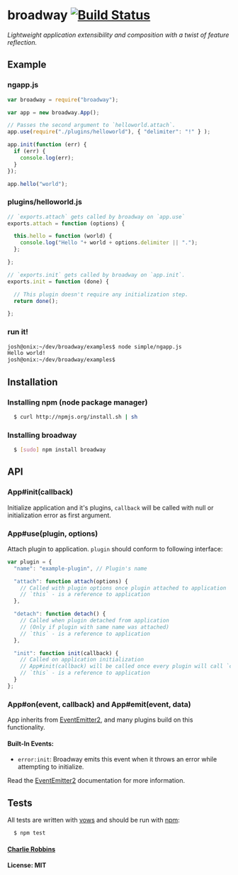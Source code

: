 # broadway [![Build Status](https://secure.travis-ci.org/flatiron/broadway.png)](http://travis-ci.org/flatiron/broadway)

*Lightweight application extensibility and composition with a twist of feature
reflection.*

## Example

### ngapp.js
```js
var broadway = require("broadway");

var app = new broadway.App();

// Passes the second argument to `helloworld.attach`.
app.use(require("./plugins/helloworld"), { "delimiter": "!" } );

app.init(function (err) {
  if (err) {
    console.log(err);
  }
});

app.hello("world");
```

### plugins/helloworld.js

```js
// `exports.attach` gets called by broadway on `app.use`
exports.attach = function (options) {

  this.hello = function (world) {
    console.log("Hello "+ world + options.delimiter || ".");
  };

};

// `exports.init` gets called by broadway on `app.init`.
exports.init = function (done) {

  // This plugin doesn't require any initialization step.
  return done();

};
```

### run it!

```bash
josh@onix:~/dev/broadway/examples$ node simple/ngapp.js 
Hello world!
josh@onix:~/dev/broadway/examples$ 
```

## Installation

### Installing npm (node package manager)
``` bash
  $ curl http://npmjs.org/install.sh | sh
```

### Installing broadway
``` bash 
  $ [sudo] npm install broadway
```

## API

### App#init(callback)

Initialize application and it's plugins, `callback` will be called with null or
initialization error as first argument.

### App#use(plugin, options)

Attach plugin to application. `plugin` should conform to following interface:

```javascript
var plugin = {
  "name": "example-plugin", // Plugin's name

  "attach": function attach(options) {
    // Called with plugin options once plugin attached to application
    // `this` - is a reference to application
  },

  "detach": function detach() {
    // Called when plugin detached from application
    // (Only if plugin with same name was attached)
    // `this` - is a reference to application
  },

  "init": function init(callback) {
    // Called on application initialization
    // App#init(callback) will be called once every plugin will call `callback`
    // `this` - is a reference to application
  }
};
```

### App#on(event, callback) and App#emit(event, data)

App inherits from [EventEmitter2][2], and many plugins build on this
functionality.

#### Built-In Events:

* `error:init`: Broadway emits this event when it throws an error while attempting to initialize.

Read the [EventEmitter2][2] documentation for more information.

## Tests
All tests are written with [vows][0] and should be run with [npm][1]:

``` bash
  $ npm test
```

#### [Charlie Robbins](http://nodejitsu.com)
#### License: MIT

[0]: http://vowsjs.org
[1]: http://npmjs.org
[2]: https://github.com/hij1nx/EventEmitter2
